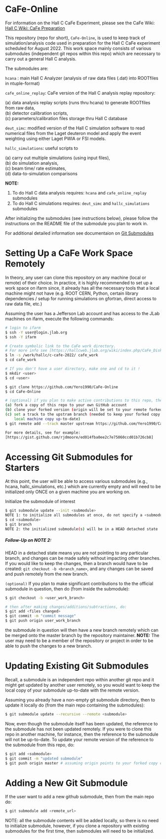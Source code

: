 # CaFe-Online

For information on the Hall C CaFe Experiment, please see the CaFe Wiki:
[Hall C Wiki: CaFe Preparation](https://hallcweb.jlab.org/wiki/index.php/CaFe_Preparation)

This repository (repo for short), `CaFe-Online`, is used to keep track of simulation/analysis code used in preparation for the Hall C CaFe experiment scheduled for August 2022.  This work space mainly consists of various submodules (independent git repos within this repo) which are necessary to carry out a general Hall C analysis.  <br> 

The submodules are: <br>

`hcana` : main Hall C Analyzer (analysis of raw data files (.dat) into ROOTfiles in ntuple-format) <br>

`cafe_online_replay`: CaFe version of the Hall C analysis replay repository: <br> 

(a) data analysis replay scripts (runs thru hcana) to generate ROOTfiles from raw data,  <br>
(b) detector calibration scripts, <br>
(c) parameters/calibration files storage thru Hall C database  <br>

`deut_simc`: modified version of the Hall C simulation software to read numerical files from the Laget deuteron model and apply the event weighting using either Laget PWIA or FSI models.  <br>

`hallc_simulations`: useful scripts to <br>

(a) carry out multiple simulations (using input files), <br>
(b) do simulation analysis, <br>
(c) beam time/ rate estimates, <br>
(d) data-to-simulation comparisons <br>

**NOTE:**  
1. To do Hall C data analysis requires: `hcana` and `cafe_online_replay` submodules  <br>
2. To do Hall C simulations requires: `deut_simc` and `hallc_simulations` submodules

After initializing the submodules (see instructions below), please follow the instructions on the README file of the submodule you plan to work in.

For additional detailed information see documentaion on [Git Submodules](https://git-scm.com/book/en/v2/Git-Tools-Submodules)
# Setting Up a CaFe Work Space Remotely


In theory, any user can clone this repository on any machine (local or remote) of their choice. In practice, it is highly recommended to set up a work space on ifarm since, it already has all the necessary tools that a local machine might not have (e.g. ROOT CERN, Python, certain library dependencies / setup for running simulations on gfortran, direct access to raw data file, etc.) 

Assuming the user has a Jefferson Lab account and has access to the JLab machines on ifarm, execute the following commands:

```sh
# login to ifarm
$ ssh -Y user@login.jlab.org 
$ ssh -Y ifarm 

# Create symbolic link to the CaFe work directory. 
# For more info see [https://hallcweb.jlab.org/wiki/index.php/CaFe_Disk_Space]
$ ln -s /work/hallc/c-cafe-2022/ cafe_work 
$ cd cafe_work 

# If you don't have a user directory, make one and cd to it !
$ mkdir <user> 
$ cd <user>

$ git clone https://github.com/Yero1990/CaFe-Online
$ cd CaFe-Online

# (optional) if you plan to make active contributions to this repo, then
(a) fork a copy of this repo to your own GitHub account
(b) clone your forked version (origin will be set to your remote forked path)
(c) set a track to the upstram branch (needed to keep your forked copy and 
    local machine copy up-to-date) 
$ git remote add --track master upstream https://github.com/Yero1990/CaFe-Online 

For more details, see for example: 
[https://gist.github.com/rjdmoore/ed014fba0ee2c7e75060ccd01b726cb8]
```

# Accessing Git Submodules for Starters


At this point, the user will be able to access various submodules (e.g., hcana, hallc_simulations, etc.) which are currently empty and will need to be initialized only ONCE on a given machine you are working on. <br>

 Initialize the submodule of interest 

```sh
$ git submodule update --init <submodule>
NOTE 1: to initialize all submodules at once, do not specify a <submodule>
$ cd <submodule>
$ git branch
NOTE 2: the initialized submodule(s) will be in a HEAD detached state
```

##### Follow-Up on NOTE 2:  
HEAD in a detached state means you are not pointing to any particular branch, and changes can be made safely without impacting other branches. If you would like to keep the changes, then a branch would have to be created: `git checkout -b <branch_name>`, and any changes can be saved and push remotely from the new branch. 

`(optional)` If you plan to make significant contributions to the the official submodule in question, then do (from inside the submodule): <br>

```sh
$ git checkout -b <user_work_branch>

# then after making changes/additions/subtractions, do: 
$ git add <files changed>
$ git commit -m "commit message"
$ git push origin user_work_branch
```
the submodule in question will then have a new branch remotely which can be merged onto the master branch by the repository maintainer. **NOTE:** The user may need to be a member of the repository or project in order to be able to push the changes to a new branch.

# Updating Existing Git Submodules


Recall, a submodule is an independent repo within another git repo
and it might get updated by another user remotely, so you would want to
keep the local copy of your submodule up-to-date with the remote version. <br>

Assuming you already have a non-empty git submodule directory, then
to update it locally do (from the main repo containing the submodules):

```sh
$ git submodule update --recursive --remote <submodule> 
```

Now, even though the submodule itself has been updated, the reference to the submodule has not been updated remotely. If you were to clone this repo in another machine, for instance, then the reference to the submodule will not be up-to-date. To update your remote version of the reference to the submodule from this repo, do:

```sh
$ git add <submodule>
$ git commit -m "updated submodule"
$ git push origin master # assuming origin points to your forked copy of this repo
```

# Adding a New Git Submodule


If the user want to add a new github submodule, then from the main repo do:

```sh
$ git submodule add <remote_url>
``` 

NOTE: all the submodule contents will be added locally,
so there is no need to initialize submodule, however,
if you clone a repository with existing submodules
for the first time, then submodules will need to be initialized.
